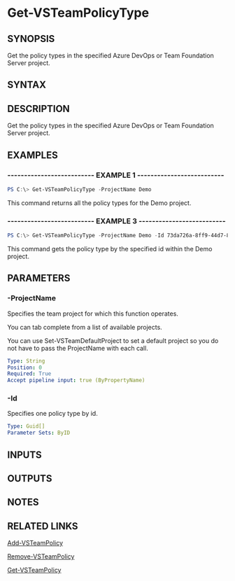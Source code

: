 


# Get-VSTeamPolicyType

## SYNOPSIS

Get the policy types in the specified Azure DevOps or Team Foundation Server project.

## SYNTAX

## DESCRIPTION

Get the policy types in the specified Azure DevOps or Team Foundation Server project.

## EXAMPLES

### -------------------------- EXAMPLE 1 --------------------------

```PowerShell
PS C:\> Get-VSTeamPolicyType -ProjectName Demo
```

This command returns all the policy types for the Demo project.

### -------------------------- EXAMPLE 3 --------------------------

```PowerShell
PS C:\> Get-VSTeamPolicyType -ProjectName Demo -Id 73da726a-8ff9-44d7-8caa-cbb581eac991
```

This command gets the policy type by the specified id within the Demo project.

## PARAMETERS

### -ProjectName

Specifies the team project for which this function operates.

You can tab complete from a list of available projects.

You can use Set-VSTeamDefaultProject to set a default project so
you do not have to pass the ProjectName with each call.

```yaml
Type: String
Position: 0
Required: True
Accept pipeline input: true (ByPropertyName)
```

### -Id

Specifies one policy type by id.

```yaml
Type: Guid[]
Parameter Sets: ByID
```

## INPUTS

## OUTPUTS

## NOTES

## RELATED LINKS

[Add-VSTeamPolicy](Add-VSTeamPolicy.md)

[Remove-VSTeamPolicy](Remove-VSTeamPolicy.md)

[Get-VSTeamPolicy](Get-VSTeamPolicy.md)

